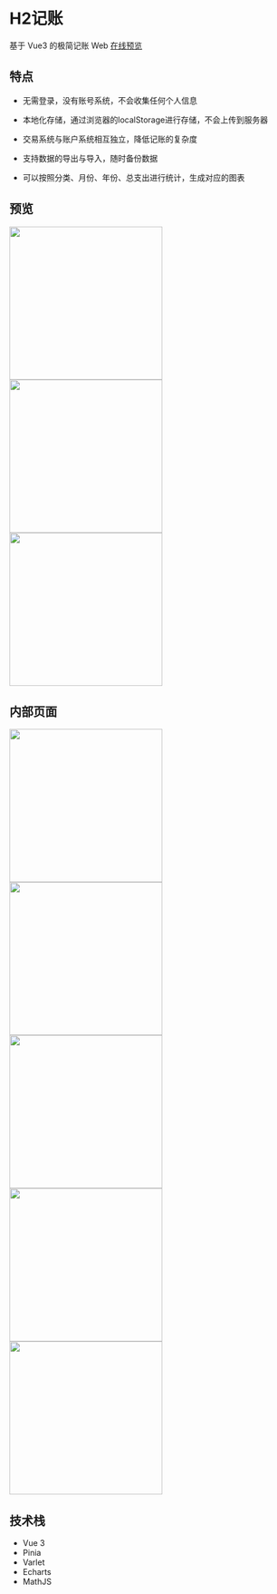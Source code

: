 # H2记账

基于 Vue3 的极简记账 Web [在线预览](https://account.zhichao.org)

## 特点

- 无需登录，没有账号系统，不会收集任何个人信息

- 本地化存储，通过浏览器的localStorage进行存储，不会上传到服务器

- 交易系统与账户系统相互独立，降低记账的复杂度

- 支持数据的导出与导入，随时备份数据

- 可以按照分类、月份、年份、总支出进行统计，生成对应的图表

## 预览

<img src="./images/home.jpg" width="270"/><img src="./images/show.jpg" width="270"/><img src="./images/my.jpg" width="270"/>

## 内部页面

<img src="./images/calc.jpg" width="270"/><img src="./images/list.jpg" width="270"/><img src="./images/category.jpg" width="270"/><img src="./images/categoryChart.jpg" width="270"/><img src="./images/timeChart.jpg" width="270"/>

## 技术栈

- Vue 3
- Pinia
- Varlet
- Echarts
- MathJS

